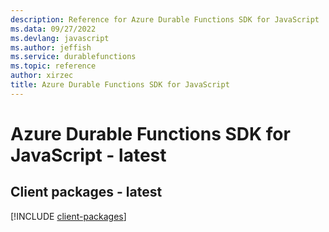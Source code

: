 ```yaml
---
description: Reference for Azure Durable Functions SDK for JavaScript
ms.data: 09/27/2022
ms.devlang: javascript
ms.author: jeffish
ms.service: durablefunctions
ms.topic: reference
author: xirzec
title: Azure Durable Functions SDK for JavaScript
---
```

# Azure Durable Functions SDK for JavaScript - latest

## Client packages - latest
[!INCLUDE [client-packages](durable-functions-client-index.md)]